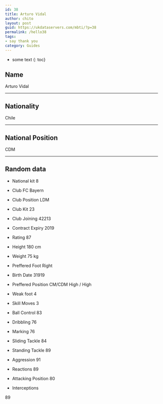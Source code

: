 ```yaml
---
id: 38
title: Arturo Vidal
author: chito
layout: post
guid: https://ukdataservers.com/mbti/?p=38
permalink: /hello38
tags:
- say thank you
category: Guides
---
```


* some text
{: toc}


## Name  
Arturo Vidal 

* * *

## Nationality  
Chile 

* * *

## National Position  
CDM 

* * *

## Random data 

  * National kit 
8 

  * Club 
FC Bayern 

  * Club Position 
LDM 

  * Club Kit 
23 

  * Club Joining 
42213 

  * Contract Expiry 
2019 

  * Rating 
87 

  * Height 
180 cm 

  * Weight 
75 kg 

  * Preffered Foot 
Right 

  * Birth Date 
31919 

  * Preffered Position 
CM/CDM High / High 

  * Weak foot 
4 

  * Skill Moves 
3 

  * Ball Control 
83 

  * Dribbling 
76 

  * Marking 
76 

  * Sliding Tackle 
84 

  * Standing Tackle 
89 

  * Aggression 
91 

  * Reactions 
89 

  * Attacking Position 
80 

  * Interceptions 

89